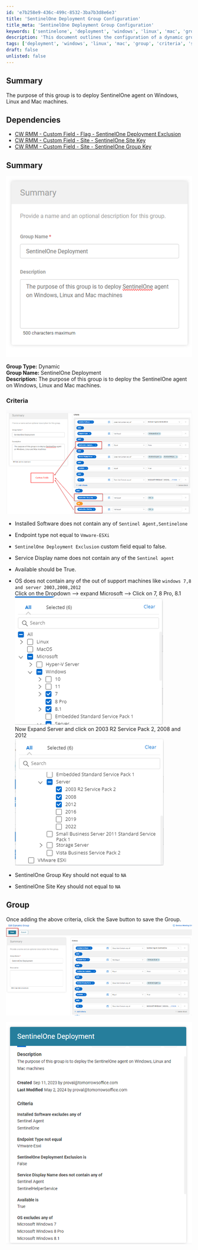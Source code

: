 ```yaml
---
id: 'e7b258e9-436c-499c-8532-3ba7b3d8e6e3'
title: 'SentinelOne Deployment Group Configuration'
title_meta: 'SentinelOne Deployment Group Configuration'
keywords: ['sentinelone', 'deployment', 'windows', 'linux', 'mac', 'group', 'criteria']
description: 'This document outlines the configuration of a dynamic group for deploying the SentinelOne agent across Windows, Linux, and Mac machines, including the necessary dependencies and criteria for group membership.'
tags: ['deployment', 'windows', 'linux', 'mac', 'group', 'criteria', 'software']
draft: false
unlisted: false
---
```

## Summary

The purpose of this group is to deploy SentinelOne agent on Windows, Linux and Mac machines.

## Dependencies

- [CW RMM - Custom Field - Flag - SentinelOne Deployment Exclusion](https://proval.itglue.com/DOC-5078775-15805740)  
- [CW RMM - Custom Field - Site - SentinelOne Site Key](https://proval.itglue.com/DOC-5078775-15805088)  
- [CW RMM - Custom Field - Site - SentinelOne Group Key](https://proval.itglue.com/DOC-5078775-15805085)  

## Summary

![Image](../../../static/img/SentinelOne-Deployment/image_1.png)

**Group Type:** Dynamic  
**Group Name:** SentinelOne Deployment  
**Description:** The purpose of this group is to deploy the SentinelOne agent on Windows, Linux and Mac machines.

### Criteria

![Image](../../../static/img/SentinelOne-Deployment/image_2.png)

- Installed Software does not contain any of `Sentinel Agent,Sentinelone`
- Endpoint type not equal to `Vmware-ESXi`
- `SentinelOne Deployment Exclusion` custom field equal to false.
- Service Display name does not contain any of the `Sentinel agent`
- Available should be True.
- OS does not contain any of the out of support machines like `windows 7,8 and server 2003,2008,2012`  
  Click on the Dropdown --> expand Microsoft --> Click on 7, 8 Pro, 8.1  
  ![Image](../../../static/img/SentinelOne-Deployment/image_3.png)  
  Now Expand Server and click on 2003 R2 Service Pack 2, 2008 and 2012  
  ![Image](../../../static/img/SentinelOne-Deployment/image_4.png)  

- SentinelOne Group Key should not equal to `NA`
- SentinelOne Site Key should not equal to `NA`

## Group

Once adding the above criteria, click the Save button to save the Group.  
![Image](../../../static/img/SentinelOne-Deployment/image_5.png)  

![Image](../../../static/img/SentinelOne-Deployment/image_6.png)  






